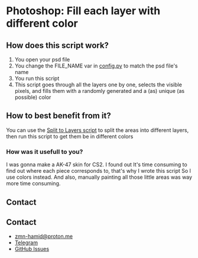 # Photoshop: Fill each layer with different color

## How does this script work?

1. You open your psd file
2. You change the FILE_NAME var in [config.py](/config.py) to match the psd file's name
3. You run this script
4. This script goes through all the layers one by one, selects the visible pixels,
   and fills them with a randomly generated and a (as) unique (as possible) color

## How to best benefit from it?

You can use the [Split to Layers script](https://photoshopscripts.wordpress.com/2012/12/09/split-to-layers/)
to split the areas into different layers, then run this script to get them be in different colors

### How was it usefull to you?

I was gonna make a AK-47 skin for CS2. I found out It's time consuming to find out
where each piece corresponds to, that's why I wrote this script So I use colors instead.
And also, manually painting all those little areas was way more time consuming.

## Contact

## Contact

- zmn-hamid@proton.me
- [Telegram](https://t.me/hamid1780)
- [GitHub Issues](https://github.com/zmn-hamid/Photoshop-Color-Layers/issues)
